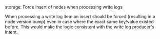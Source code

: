 storage: Force insert of nodes when processing write logs

When processing a write log item an insert should be forced (resulting in a
node version bump) even in case where the exact same key/value existed
before. This would make the logic consistent with the write log producer's
intent.
